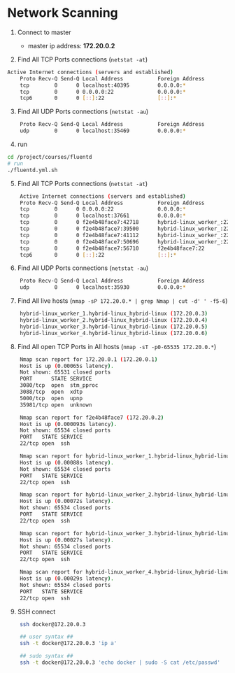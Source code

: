 # Network Scanning

1. Connect to master
    - master ip address: **172.20.0.2**

2. Find All TCP Ports connections (`netstat -at`)

```bash
Active Internet connections (servers and established)
	Proto Recv-Q Send-Q Local Address           Foreign Address         State      
	tcp        0      0 localhost:40395         0.0.0.0:*               LISTEN     
	tcp        0      0 0.0.0.0:22              0.0.0.0:*               LISTEN     
	tcp6       0      0 [::]:22                 [::]:*                  LISTEN
```

3. Find All UDP Ports connections (`netstat -au`)

```bash
	Proto Recv-Q Send-Q Local Address           Foreign Address         State      
	udp        0      0 localhost:35469         0.0.0.0:*
```

4. run

```bash
cd /project/courses/fluentd
# run
./fluentd.yml.sh
```

5. Find All TCP Ports connections (`netstat -at`)

```bash
	Active Internet connections (servers and established)
	Proto Recv-Q Send-Q Local Address           Foreign Address         State      
	tcp        0      0 0.0.0.0:22              0.0.0.0:*               LISTEN     
	tcp        0      0 localhost:37661         0.0.0.0:*               LISTEN     
	tcp        0      0 f2e4b48face7:42718      hybrid-linux_worker_:22 TIME_WAIT  
	tcp        0      0 f2e4b48face7:39500      hybrid-linux_worker_:22 TIME_WAIT  
	tcp        0      0 f2e4b48face7:41112      hybrid-linux_worker_:22 TIME_WAIT  
	tcp        0      0 f2e4b48face7:50696      hybrid-linux_worker_:22 TIME_WAIT  
	tcp        0      0 f2e4b48face7:56710      f2e4b48face7:22         TIME_WAIT  
	tcp6       0      0 [::]:22                 [::]:*                  LISTEN     
```

6. Find All UDP Ports connections (`netstat -au`)

```bash
	Proto Recv-Q Send-Q Local Address           Foreign Address         State      
	udp        0      0 localhost:35930         0.0.0.0:*                     
```

7. Find All live hosts (`nmap -sP 172.20.0.* | grep Nmap | cut -d' ' -f5-6`)

```bash
	hybrid-linux_worker_1.hybrid-linux_hybrid-linux (172.20.0.3)
	hybrid-linux_worker_2.hybrid-linux_hybrid-linux (172.20.0.4)
	hybrid-linux_worker_3.hybrid-linux_hybrid-linux (172.20.0.5)
	hybrid-linux_worker_4.hybrid-linux_hybrid-linux (172.20.0.6)
```

8. Find All open TCP Ports in All hosts (`nmap -sT -p0-65535 172.20.0.*`)

```bash
	Nmap scan report for 172.20.0.1 (172.20.0.1)
	Host is up (0.00065s latency).
	Not shown: 65531 closed ports
	PORT      STATE SERVICE
	3080/tcp  open  stm_pproc
	3088/tcp  open  xdtp
	5000/tcp  open  upnp
	35981/tcp open  unknown

	Nmap scan report for f2e4b48face7 (172.20.0.2)
	Host is up (0.000093s latency).
	Not shown: 65534 closed ports
	PORT   STATE SERVICE
	22/tcp open  ssh

	Nmap scan report for hybrid-linux_worker_1.hybrid-linux_hybrid-linux (172.20.0.3)
	Host is up (0.00088s latency).
	Not shown: 65534 closed ports
	PORT   STATE SERVICE
	22/tcp open  ssh

	Nmap scan report for hybrid-linux_worker_2.hybrid-linux_hybrid-linux (172.20.0.4)
	Host is up (0.00072s latency).
	Not shown: 65534 closed ports
	PORT   STATE SERVICE
	22/tcp open  ssh

	Nmap scan report for hybrid-linux_worker_3.hybrid-linux_hybrid-linux (172.20.0.5)
	Host is up (0.00027s latency).
	Not shown: 65534 closed ports
	PORT   STATE SERVICE
	22/tcp open  ssh

	Nmap scan report for hybrid-linux_worker_4.hybrid-linux_hybrid-linux (172.20.0.6)
	Host is up (0.00029s latency).
	Not shown: 65534 closed ports
	PORT   STATE SERVICE
	22/tcp open  ssh
```

9. SSH connect

```bash
	ssh docker@172.20.0.3

	## user syntax ##
	ssh -t docker@172.20.0.3 'ip a'

	## sudo syntax ##
	ssh -t docker@172.20.0.3 'echo docker | sudo -S cat /etc/passwd'
```
